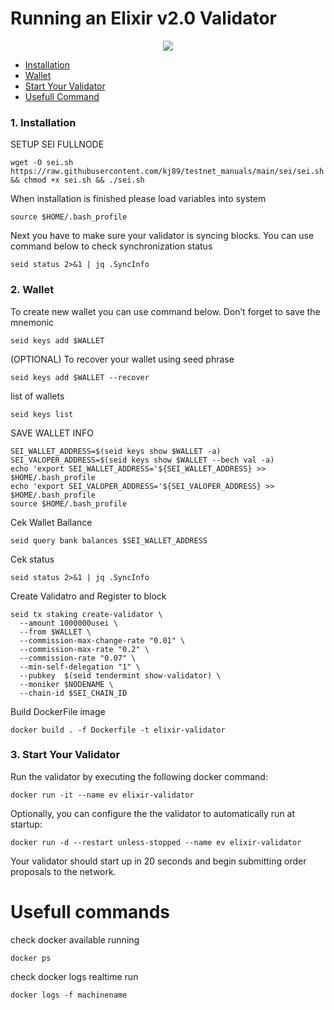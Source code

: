 # Running an Elixir v2.0 Validator


<p align="center">
  <img height="auto" width="auto" src="https://i.imgur.com/N9KAUN8.png">
</p>


* [Installation](https://github.com/p4nrp/testnet/blob/main/seinetwork.md#1-installation-1)
* [Wallet](https://github.com/p4nrp/testnet/blob/main/seinetwork.md#2-Wallet)
* [Start Your Validator](https://github.com/p4nrp/testnet/blob/main/seinetwork.md#3-start-your-validator)
* [Usefull Command](https://github.com/p4nrp/testnet/blob/main/seinetwork.md#usefull-commands)


### 1. Installation

SETUP SEI FULLNODE

```
wget -O sei.sh https://raw.githubusercontent.com/kj89/testnet_manuals/main/sei/sei.sh && chmod +x sei.sh && ./sei.sh
```

When installation is finished please load variables into system
```
source $HOME/.bash_profile
```

Next you have to make sure your validator is syncing blocks. You can use command below to check synchronization status
```
seid status 2>&1 | jq .SyncInfo
```



### 2. Wallet 

To create new wallet you can use command below. Don’t forget to save the mnemonic
```
seid keys add $WALLET
```

(OPTIONAL) To recover your wallet using seed phrase
```
seid keys add $WALLET --recover
```

list of wallets
```
seid keys list
```

SAVE WALLET INFO 
```
SEI_WALLET_ADDRESS=$(seid keys show $WALLET -a)
SEI_VALOPER_ADDRESS=$(seid keys show $WALLET --bech val -a)
echo 'export SEI_WALLET_ADDRESS='${SEI_WALLET_ADDRESS} >> $HOME/.bash_profile
echo 'export SEI_VALOPER_ADDRESS='${SEI_VALOPER_ADDRESS} >> $HOME/.bash_profile
source $HOME/.bash_profile
```


Cek Wallet Ballance
```
seid query bank balances $SEI_WALLET_ADDRESS
```

Cek status 
```
seid status 2>&1 | jq .SyncInfo
```

Create Validatro and Register to block 
```
seid tx staking create-validator \
  --amount 1000000usei \
  --from $WALLET \
  --commission-max-change-rate "0.01" \
  --commission-max-rate "0.2" \
  --commission-rate "0.07" \
  --min-self-delegation "1" \
  --pubkey  $(seid tendermint show-validator) \
  --moniker $NODENAME \
  --chain-id $SEI_CHAIN_ID
```

Build DockerFile image
```
docker build . -f Dockerfile -t elixir-validator
```

### 3. Start Your Validator
Run the validator by executing the following docker command: 
```
docker run -it --name ev elixir-validator
```
Optionally, you can configure the the validator to automatically run at startup:
```
docker run -d --restart unless-stopped --name ev elixir-validator
```
Your validator should start up in 20 seconds and begin submitting order proposals to the network.


# Usefull commands
check docker available running
```
docker ps
```

check docker logs realtime run
```
docker logs -f machinename
```
